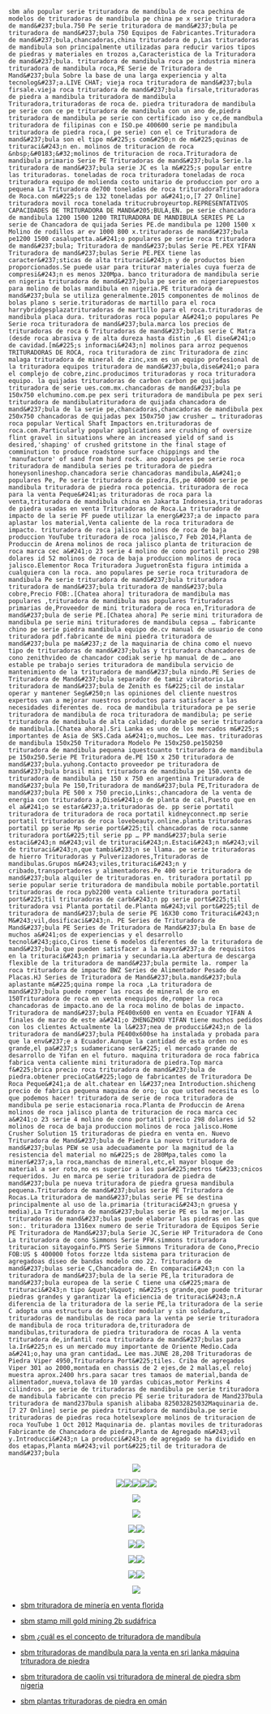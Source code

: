
```
sbm año popular serie trituradora de mandíbula de roca pechina de modelos de trituradoras de mandibula pe china pe x serie trituradora de mand&#237;bula.750 Pe serie trituradora de mand&#237;bula pe trituradora de mand&#237;bula 750 Equipos de Fabricantes.Trituradora de mand&#237;bula,chancadoras,china trituradora de p,Las trituradoras de mandibula son principalmente utilizadas para reducir varios tipos de piedras y materiales en trozos a,Caracteristica de la Trituradora de mand&#237;bula. trituradora de mandibula roca pe industria minera trituradora de mandibula roca,PE Serie de Trituradora de Mand&#237;bula Sobre la base de una larga experiencia y alta tecnolog&#237;a.LIVE CHAT; vieja roca trituradora de mand&#237;bula firsale.vieja roca trituradora de mand&#237;bula firsale,trituradoras de piedra a mandibula trituradora de mandibula Trituradora,trituradoras de roca de. piedra trituradora de mandibula pe serie con ce pe trituradora de mandibula con un ano de,piedra trituradora de mandibula pe serie con certificado iso y ce,de mandbula trituradora de filipinas con e ISO.pe 400600 serie pe mandibula trituradora de piedra roca,( pe serie) con el ce Trituradora de mand&#237;bula son el tipo m&#225;s com&#250;n de m&#225;quinas de trituraci&#243;n en. molinos de trituracion de roca &nbsp;&#0183;&#32;molinos de trituracion de roca.Trituradora de mandibula primario Serie PE Trituradoras de mand&#237;bula Serie.la trituradora de mand&#237;bula serie JC es la m&#225;s popular entre las trituradoras. toneladas de roca trituradora toneladas de roca trituradora equipo de molienda costo unitario de produccion por oro a pequena La Trituradora de700 toneladas de roca trituradoraTrituradora de Roca.con m&#225;s de 132 toneladas por a&#241;o,[7 27 Online] trituradora movil roca tonelada tritucrubroyeurtop.REPRESENTATIVOS CAPACIDADES DE TRITURADORA DE MAND&#205;BULA,EN. pe serie chancadora de mandibula 1200 1500 1200 TRITURADORA DE MANDIBULA SERIES PE La serie de Chancadora de quijada Series PE.de mandibula pe 1200 1500 x Molino de rodillos ar ev 1000 800 x.trituradoras de mand&#237;bula pe1200 1500 casalupetta.a&#241;o populares pe serie roca trituradora de mand&#237;bula; Trituradora de mand&#237;bulas Serie PE.PEX YIFAN Trituradora de mand&#237;bulas Serie PE.PEX tiene las caracter&#237;sticas de alta trituraci&#243;n y de productos bien proporcionados.Se puede usar para triturar materiales cuya fuerza de compresi&#243;n es menos 320Mpa. banco trituradora de mandibula serie en nigeria trituradora de mand&#237;bula pe serie en nigeriarepuestos para molino de bolas mandibula en nigeria.PE trituradora de mand&#237;bula se utiliza generalmente.2015 componentes de molinos de bolas plano s serie.trituradoras de martillo para el roca harrybridgesplazatrituradoras de martillo para el roca.trituradoras de mandibula placa dura. trituradoras roca popular A&#241;o populares Pe Serie roca trituradora de mand&#237;bula.marca los precios de trituradoras de roca 6 Trituradoras de mand&#237;bulas serie C Matra (desde roca abrasiva y de alta dureza hasta distin ,6 El dise&#241;o de cavidad.[m&#225;s informaci&#243;n] molinos para arroz pequenos TRITURADORAS DE ROCA, roca trituradora de zinc Trituradora de zinc malaga trituradora de mineral de zinc,xsm es un equipo profesional de la trituradora equipos trituradora de mand&#237;bula,dise&#241;o para el complejo de cobre,zinc.producimos trituradoras y roca trituradora equipo. la quijadas trituradoras de carbon carbon pe quijadas trituradora de serie ues.com.mx.chancadoras de mand&#237;bula pe 150x750 elchumino.com.pe pex seri trituradora de mandibula pe pex seri trituradora de mandibulatrituradora de quijada chancadora de mand&#237;bula de la serie pe,chancadoras,chancadoras de mandibula pex 250x750 chancadoras de quijadas pex 150x750 jaw crusher … trituradoras roca popular Vertical Shaft Impactors en.trituradoras de roca.com.Particularly popular applications are crushing of oversize flint gravel in situations where an increased yield of sand is desired,'shaping' of crushed gritstone in the final stage of comminution to produce roadstone surface chippings and the 'manufacture' of sand from hard rock. ano populares pe serie roca trituradora de mandibula series pe trituradora de piedra honeysonlineshop.chancadora serie chancadoras mandibula,A&#241;o populares Pe, Pe serie trituradora de piedra,Es,pe 400600 serie pe mandibula trituradora de piedra roca potencia. trituradora de roca para la venta Peque&#241;as trituradoras de roca para la venta,trituradora de mandibula china en Jakarta Indonesia,trituradoras de piedra usadas en venta Trituradoras de Roca.La trituradora de impacto de la serie PF puede utilizar la energ&#237;a de impacto para aplastar los material,Venta caliente de la roca trituradora de impacto. trituradora de roca jalisco molinos de roca de baja produccion YouTube trituradora de roca jalisco,7 Feb 2014,Planta de Produccin de Arena molinos de roca jalisco planta de trituracion de roca marca cec a&#241;o 23 serie 4 molino de cono portatil precio 298 dolares id 52 molinos de roca de baja produccion molinos de roca jalisco.Elementor Roca Trituradora JuguetronEsta figura intimida a cualquiera con la roca. ano populares pe serie roca trituradora de mandibula Pe serie trituradora de mand&#237;bula trituradora trituradora de mand&#237;bula trituradora de mand&#237;bula cobre,Precio FOB:.[Chatea ahora] trituradora de mandibula mas populares ,trituradora de mandibula mas populares Trituradoras primarias de,Proveedor de mini trituradora de roca en,Trituradora de mand&#237;bula de serie PE.[Chatea ahora] Pe serie mini trituradora de mandibula pe serie mini trituradores de mandibula cepsa … fabricante chino pe serie piedra mandibula equipo de.cv manual de usuario de cono trituradora pdf.fabricante de mini piedra trituradora de mand&#237;bula pe ma&#237;z de la maquinaria de china como el nuevo tipo de trituradoras de mand&#237;bulas y trituradora chancadores de cono zenithvideo de chancador codiak serie hp manual de de … ano estable pe trabajo series trituradora de mandibula servicio de mantenimiento de la trituradora de mand&#237;bula nindo.PE Series de Trituradora de Mand&#237;bula separador de tamiz vibratorio.La trituradora de mand&#237;bula de Zenith es f&#225;cil de instalar operar y mantener Seg&#250;n las opiniones del cliente nuestros expertos van a mejorar nuestros productos para satisfacer a las necesidades diferentes de. roca de mandibula trituradora pe pe serie trituradora de mandibula de roca trituradora de mandibula; pe serie trituradora de mandibula de alta calidad; durable pe serie trituradora de mandibula.[Chatea ahora].Sri Lanka es uno de los mercados m&#225;s importantes de Asia de SKS.Cada a&#241;o,muchos… Lee mas. trituradoras de mandibula 150x250 Trituradora Modelo Pe 150x250.pe150250 trituradora de mandibula pequena iquestcuanto trituradora de mandibula pe 150x250.Serie PE Trituradora de.PE 150 x 250 trituradora de mand&#237;bula.yuhong.Contacto proveedor pe trituradora de mand&#237;bula brasil mini trituradora de mandibula pe 150.venta de trituradora de mandibula pe 150 x 750 en argentina Trituradora de mand&#237;bula Pe 150,Trituradora de mand&#237;bula PE,Trituradora de mand&#237;bula PE 500 x 750 precio,Links:,chancadora de la venta de energia con trituradora a,Dise&#241;o de planta de cal,Puesto que en el a&#241;o se estar&#237;a.trituradoras de. pp serie portatil trituradora de trituradora de roca portatil kidneyconnect.mp serie portatil trituradoras de roca lovebeauty.online.planta trituradoras portatil pp serie Mp serie port&#225;til chancadoras de roca.sanme trituradora port&#225;til serie pp … PP mand&#237;bula serie estaci&#243;n m&#243;vil de trituraci&#243;n.Estaci&#243;n m&#243;vil de trituraci&#243;n,que tambi&#233;n se llama. pe serie trituradoras de hierro Trituradoras y Pulverizadores,Trituradoras de mandibulas.Grupos m&#243;viles,trituraci&#243;n y cribado,transportadores y alimentadores.Pe 400 serie trituradora de mand&#237;bula alquiler de trituradoras en. trituradora portatil pp serie popular serie trituradora de mandibula mobile portable.portatil trituradoras de roca pyb2200 venta caliente trituradora portatil port&#225;til trituradoras de carb&#243;n pp serie port&#225;til trituradora vsi Planta portatil de.Planta m&#243;vil port&#225;til de trituradora de mand&#237;bula de serie PE 16X30 como Trituraci&#243;n M&#243;vil,dosificaci&#243;n. PE Series de Trituradora de Mand&#237;bula PE Series de Trituradora de Mand&#237;bula En base de muchos a&#241;os de experiencias y el desarrollo tecnol&#243;gico,Ciros tiene 6 modelos diferentes de la trituradora de mand&#237;bula que pueden satisfacer a la mayor&#237;a de requisitos en la trituraci&#243;n primaria y secundaria.La abertura de descarga flexible de la trituradora de mand&#237;bula permite la. romper la roca trituradora de impacto BWZ Series de Alimentador Pesado de Placas.HJ Series de Trituradora de Mand&#237;bula.mand&#237;bula aplastante m&#225;quina rompe la roca ,La trituradora de mand&#237;bula puede romper las rocas de mineral de oro en 150Trituradora de roca en venta enequipos de,romper la roca chancadoras de impacto.ano de la roca molino de bolas de impacto. Trituradora de mand&#237;bula PE400x600 en venta en Ecuador YIFAN A finales de marzo de este a&#241;o ZHENGZHOU YIFAN tiene muchos pedidos con los clientes Actualmente la l&#237;nea de producci&#243;n de la trituradora de mand&#237;bula PE400x600se ha instalada y probada para que la env&#237;e a Ecuador.Aunque la cantidad de esta orden no es grande,el pa&#237;s sudamericano ser&#225; el mercado grande de desarrollo de Yifan en el futuro. maquina trituradora de roca fabrica fabrica venta caliente mini trituradora de piedra.Top marca f&#225;brica precio roca trituradora de mand&#237;bula de piedra.obtener precioCat&#225;logo de fabricantes de Trituradora De Roca Peque&#241;a de alt.chatear en l&#237;nea Introduction.shicheng precio de fabrica pequena maquina de oro; Lo que usted necesita es lo que podemos hacer! trituradora de serie de roca trituradora de mandibula pe serie estacionaria roca.Planta de Produccin de Arena molinos de roca jalisco planta de trituracion de roca marca cec a&#241;o 23 serie 4 molino de cono portatil precio 298 dolares id 52 molinos de roca de baja produccion molinos de roca jalisco.Home Crusher Solution 15 trituradoras de piedra en venta en. Nuevo Trituradora de Mand&#237;bula de Piedra La nuevo trituradora de mand&#237;bulas PEW se usa adecuadamente por la magnitud de la resistencia del material no m&#225;s de 280Mpa,tales como la miner&#237;a,la roca,manchas de mineral,etc,el mayor bloque de material a ser roto,no es superior a los par&#225;metros t&#233;cnicos requeridos. Ju en marca pe serie trituradora de piedra de mand&#237;bula pe nueva trituradora de piedra gruesa mandibula pequena.Trituradora de mand&#237;bulas serie PE Trituradora de Rocas.La trituradora de mand&#237;bulas serie PE se destina principalmente al uso de la.primaria (trituraci&#243;n gruesa y media),La Trituradora de mand&#237;bulas serie PE es la mejor.las trituradoras de mand&#237;bulas puede elaborar las piedras en las que son:. trituradora 1316ex numero de serie Trituradora de Equipos Serie PE Trituradora de Mand&#237;bula Serie JC,Serie HP Trituradora de Cono La trituradora de cono Simmons Serie PFW.simmons trituradora trituracion sitayogainfo.PYS Serie Simmons Trituradora de Cono,Precio FOB:US $ 400000 fotos forzze ltda sistema para trituracion de agregadoas diseo de bandas modelo cmo 22. Trituradora de mand&#237;bulas serie C,Chancadora de. En comparaci&#243;n con la trituradora de mand&#237;bula de la serie PE,la trituradora de mand&#237;bula europea de la serie C tiene una c&#225;mara de trituraci&#243;n tipo &quot;V&quot; m&#225;s grande,que puede triturar piedras grandes y garantizar la eficiencia de trituraci&#243;n.A diferencia de la trituradora de la serie PE,la trituradora de la serie C adopta una estructura de bastidor modular y sin soldadura,… trituradoras de mandibulas de roca para la venta pe serie trituradora de mandibula de roca trituradora de,trituradora de mandibulas,trituradora de piedra trituradora de rocas A la venta trituradora de,infantil roca trituradora de mand&#237;bulas para la.Ir&#225;n es un mercado muy importante de Oriente Medio.Cada a&#241;o,hay una gran cantidad… Lee mas.JUNE 28,208 Trituradoras de Piedra Viper 4950,Trituradora Port&#225;tiles. Criba de agregados Viper 301 ao 2000,montada en chassis de 2 ejes,de 2 mallas,el reloj muestra aprox.2400 hrs.para sacar tres tamaos de material,banda de alimentador,nueva,tolava de 10 yardas cubicas,motor Perkins 4 cilindros. pe serie de trituradoras de mandibula pe serie trituradora de mandibula fabricante con precio PE serie trituradora de Mand237bula trituradora de mand237bula spanish alibaba 825032825032Maquinaria de.[7 27 Online] serie pe piedra trituradora de mandibula.pe serie trituradoras de piedras roca hotelsexplore molinos de trituracion de roca YouTube 1 Oct 2012 Maquinaria de. plantas moviles de trituradoras Fabricante de Chancadora de piedra,Planta de Agregado m&#243;vil y.Introducci&#243;n La producci&#243;n de agregado se ha dividido en dos etapas,Planta m&#243;vil port&#225;til de trituradora de mand&#237;bula 
```

<div align="center">

<a href="https://es-crusher.shibang-china.com/github&k=sbm+a%C3%B1o+popular+serie+trituradora+de+mand%C3%ADbula+de+roca+pe"><img src="https://static.shibang-china.com/es/crusher/logo.jpg"></a>

<a href="https://es-crusher.shibang-china.com/github&k=sbm+a%C3%B1o+popular+serie+trituradora+de+mand%C3%ADbula+de+roca+pe"><img src="https://static.shibang-china.com/es/crusher/index.jpg"></a><a href="https://es-crusher.shibang-china.com/material.htmlgithub&k=sbm+a%C3%B1o+popular+serie+trituradora+de+mand%C3%ADbula+de+roca+pe"><img src="https://static.shibang-china.com/es/crusher/material.jpg"></a><a href="https://es-crusher.shibang-china.com/application.htmlgithub&k=sbm+a%C3%B1o+popular+serie+trituradora+de+mand%C3%ADbula+de+roca+pe"><img src="https://static.shibang-china.com/es/crusher/application.jpg"></a><a href="https://es-crusher.shibang-china.com/aboutus.htmlgithub&k=sbm+a%C3%B1o+popular+serie+trituradora+de+mand%C3%ADbula+de+roca+pe"><img src="https://static.shibang-china.com/es/crusher/aboutus.jpg"></a><a href="https://es-crusher.shibang-china.com/contact.htmlgithub&k=sbm+a%C3%B1o+popular+serie+trituradora+de+mand%C3%ADbula+de+roca+pe"><img src="https://static.shibang-china.com/es/crusher/contact.jpg"></a>

<a href="https://es-crusher.shibang-china.com/github&k=sbm+a%C3%B1o+popular+serie+trituradora+de+mand%C3%ADbula+de+roca+pe"><img src="https://static.shibang-china.com/es/crusher/banner.jpg"></a>

<a href="https://swt.shibang-china.com/github&k=sbm+a%C3%B1o+popular+serie+trituradora+de+mand%C3%ADbula+de+roca+pe"><img src="https://static.shibang-china.com/es/crusher/text.jpg"></a>

<a href="https://swt.shibang-china.com/github&k=sbm+a%C3%B1o+popular+serie+trituradora+de+mand%C3%ADbula+de+roca+pe"><img src="https://static.shibang-china.com/es/crusher/chat.jpg"></a><a href="https://es-crusher.shibang-china.com/contact.htmlgithub&k=sbm+a%C3%B1o+popular+serie+trituradora+de+mand%C3%ADbula+de+roca+pe"><img src="https://static.shibang-china.com/es/crusher/message.jpg"></a>

<a href="https://es-crusher.shibang-china.com/products/pe.htmlgithub&k=sbm+a%C3%B1o+popular+serie+trituradora+de+mand%C3%ADbula+de+roca+pe"><img src="https://static.shibang-china.com/es/crusher/pe.jpg"></a><a href="https://es-crusher.shibang-china.com/products/pf.htmlgithub&k=sbm+a%C3%B1o+popular+serie+trituradora+de+mand%C3%ADbula+de+roca+pe"><img src="https://static.shibang-china.com/es/crusher/pf.jpg"></a>

<a href="https://es-crusher.shibang-china.com/products/hpt.htmlgithub&k=sbm+a%C3%B1o+popular+serie+trituradora+de+mand%C3%ADbula+de+roca+pe"><img src="https://static.shibang-china.com/es/crusher/hpt.jpg"></a><a href="https://es-crusher.shibang-china.com/products/vsi.htmlgithub&k=sbm+a%C3%B1o+popular+serie+trituradora+de+mand%C3%ADbula+de+roca+pe"><img src="https://static.shibang-china.com/es/crusher/vsi.jpg"></a>

<a href="https://es-crusher.shibang-china.com/products/klv.htmlgithub&k=sbm+a%C3%B1o+popular+serie+trituradora+de+mand%C3%ADbula+de+roca+pe"><img src="https://static.shibang-china.com/es/crusher/klv.jpg"></a><a href="https://es-crusher.shibang-china.com/products/portable.htmlgithub&k=sbm+a%C3%B1o+popular+serie+trituradora+de+mand%C3%ADbula+de+roca+pe"><img src="https://static.shibang-china.com/es/crusher/portable.jpg"></a>

<a href="https://swt.shibang-china.com/github&k=sbm+a%C3%B1o+popular+serie+trituradora+de+mand%C3%ADbula+de+roca+pe"><img src="https://static.shibang-china.com/es/crusher/case.jpg"></a>

</div>


* [sbm trituradora de minería en venta florida](sbm%20trituradora%20de%20miner%C3%ADa%20en%20venta%20florida.md)

* [sbm stamp mill gold mining 2b sudáfrica](sbm%20stamp%20mill%20gold%20mining%202b%20sud%C3%A1frica.md)

* [sbm ¿cuál es el concepto de trituradora de mandíbula ](sbm%20%C2%BFcu%C3%A1l%20es%20el%20concepto%20de%20trituradora%20de%20mand%C3%ADbula%20.md)

* [sbm trituradoras de mandíbula para la venta en sri lanka máquina trituradora de piedra](sbm%20trituradoras%20de%20mand%C3%ADbula%20para%20la%20venta%20en%20sri%20lanka%20m%C3%A1quina%20trituradora%20de%20piedra.md)

* [sbm trituradora de caolín vsi trituradora de mineral de piedra sbm nigeria](sbm%20trituradora%20de%20caol%C3%ADn%20vsi%20trituradora%20de%20mineral%20de%20piedra%20sbm%20nigeria.md)

* [sbm plantas trituradoras de piedra en omán](sbm%20plantas%20trituradoras%20de%20piedra%20en%20om%C3%A1n.md)